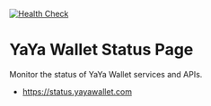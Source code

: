 [![Health Check](../../actions/workflows/health-check.yml/badge.svg)](../../actions/workflows/health-check.yml)

# YaYa Wallet Status Page

Monitor the status of YaYa Wallet services and APIs.

- https://status.yayawallet.com
